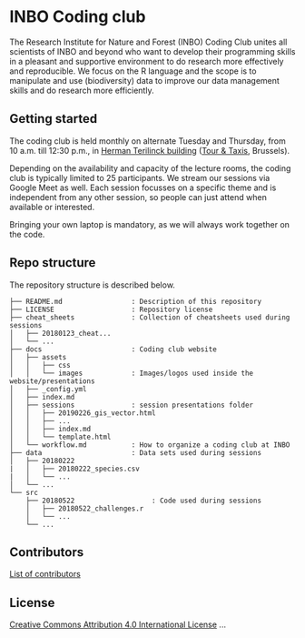 # INBO Coding club

The Research Institute for Nature and Forest (INBO) Coding Club unites all scientists of INBO and beyond who want to develop their programming skills in a pleasant and supportive environment to do research more effectively and reproducible. We focus on the R language and the scope is to manipulate and use (biodiversity) data to improve our data management skills and do research more efficiently.

## Getting started

The coding club is held monthly on alternate Tuesday and Thursday, from 10 a.m. till 12:30 p.m., in [Herman Terilinck building](https://www.vlaanderen.be/nl/vlaamse-overheid/gebouwen/herman-teirlinckgebouw) ([Tour & Taxis](https://en.wikipedia.org/wiki/Tour_%26_Taxis), Brussels).

Depending on the availability and capacity of the lecture rooms, the coding club is typically limited to 25 participants. We stream our sessions via Google Meet as well. Each session focusses on a specific theme and is independent from any other session, so people can just attend when available or interested.

Bringing your own laptop is mandatory, as we will always work together on the code.

## Repo structure

The repository structure is described below.

```
├── README.md                 : Description of this repository
├── LICENSE                   : Repository license
├── cheat_sheets              : Collection of cheatsheets used during sessions
│   ├── 20180123_cheat...
│   └── ...
├── docs                      : Coding club website
│   ├── assets
│   │   ├── css
│   │   └── images            : Images/logos used inside the website/presentations
│   ├── _config.yml
│   ├── index.md
│   ├── sessions              : session presentations folder
│   │   ├── 20190226_gis_vector.html
│   │   ├── ...
│   │   ├── index.md
│   │   └── template.html
│   └── workflow.md           : How to organize a coding club at INBO
├── data                      : Data sets used during sessions
│   ├── 20180222
|   │   ├── 20180222_species.csv
|   │   └── ...
│   └── ...
└── src
    ├── 20180522                   : Code used during sessions
    │   ├── 20180522_challenges.r
    │   └── ...
    └── ...
```

## Contributors

[List of contributors](https://github.com/inbo/coding-club/contributors)

## License

[Creative Commons Attribution 4.0 International License](http://creativecommons.org/licenses/by/4.0/)
...
